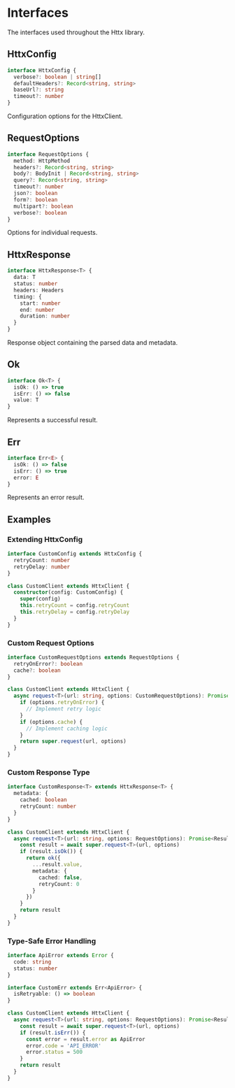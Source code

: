 # Interfaces

The interfaces used throughout the Httx library.

## HttxConfig

```typescript
interface HttxConfig {
  verbose?: boolean | string[]
  defaultHeaders?: Record<string, string>
  baseUrl?: string
  timeout?: number
}
```

Configuration options for the HttxClient.

## RequestOptions

```typescript
interface RequestOptions {
  method: HttpMethod
  headers?: Record<string, string>
  body?: BodyInit | Record<string, string>
  query?: Record<string, string>
  timeout?: number
  json?: boolean
  form?: boolean
  multipart?: boolean
  verbose?: boolean
}
```

Options for individual requests.

## HttxResponse

```typescript
interface HttxResponse<T> {
  data: T
  status: number
  headers: Headers
  timing: {
    start: number
    end: number
    duration: number
  }
}
```

Response object containing the parsed data and metadata.

## Ok

```typescript
interface Ok<T> {
  isOk: () => true
  isErr: () => false
  value: T
}
```

Represents a successful result.

## Err

```typescript
interface Err<E> {
  isOk: () => false
  isErr: () => true
  error: E
}
```

Represents an error result.

## Examples

### Extending HttxConfig

```typescript
interface CustomConfig extends HttxConfig {
  retryCount: number
  retryDelay: number
}

class CustomClient extends HttxClient {
  constructor(config: CustomConfig) {
    super(config)
    this.retryCount = config.retryCount
    this.retryDelay = config.retryDelay
  }
}
```

### Custom Request Options

```typescript
interface CustomRequestOptions extends RequestOptions {
  retryOnError?: boolean
  cache?: boolean
}

class CustomClient extends HttxClient {
  async request<T>(url: string, options: CustomRequestOptions): Promise<Result<HttxResponse<T>, Error>> {
    if (options.retryOnError) {
      // Implement retry logic
    }
    if (options.cache) {
      // Implement caching logic
    }
    return super.request(url, options)
  }
}
```

### Custom Response Type

```typescript
interface CustomResponse<T> extends HttxResponse<T> {
  metadata: {
    cached: boolean
    retryCount: number
  }
}

class CustomClient extends HttxClient {
  async request<T>(url: string, options: RequestOptions): Promise<Result<CustomResponse<T>, Error>> {
    const result = await super.request<T>(url, options)
    if (result.isOk()) {
      return ok({
        ...result.value,
        metadata: {
          cached: false,
          retryCount: 0
        }
      })
    }
    return result
  }
}
```

### Type-Safe Error Handling

```typescript
interface ApiError extends Error {
  code: string
  status: number
}

interface CustomErr extends Err<ApiError> {
  isRetryable: () => boolean
}

class CustomClient extends HttxClient {
  async request<T>(url: string, options: RequestOptions): Promise<Result<HttxResponse<T>, ApiError>> {
    const result = await super.request<T>(url, options)
    if (result.isErr()) {
      const error = result.error as ApiError
      error.code = 'API_ERROR'
      error.status = 500
    }
    return result
  }
}
```

